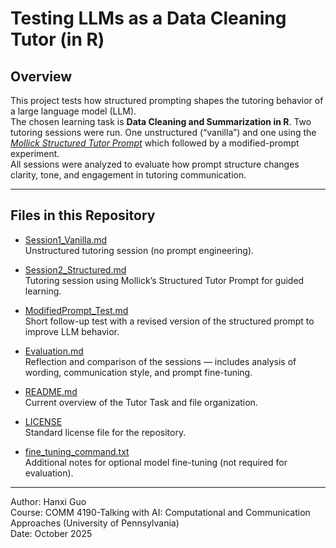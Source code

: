 # Testing LLMs as a Data Cleaning Tutor (in R)

## Overview
This project tests how structured prompting shapes the tutoring behavior of a large language model (LLM).  
The chosen learning task is **Data Cleaning and Summarization in R**.
Two tutoring sessions were run. One unstructured (“vanilla”) and one using the [*Mollick Structured Tutor Prompt*](https://www.moreusefulthings.com/student-exercises) which followed by a modified-prompt experiment.  
All sessions were analyzed to evaluate how prompt structure changes clarity, tone, and engagement in tutoring communication.

---

## Files in this Repository

- [Session1_Vanilla.md](Session1_Vanilla.md)  
  Unstructured tutoring session (no prompt engineering).

- [Session2_Structured.md](Session2_Structured.md)  
  Tutoring session using Mollick’s Structured Tutor Prompt for guided learning.

- [ModifiedPrompt_Test.md](ModifiedPrompt_Test.md)  
  Short follow-up test with a revised version of the structured prompt to improve LLM behavior.

- [Evaluation.md](Evaluation.md)  
  Reflection and comparison of the sessions — includes analysis of wording, communication style, and prompt fine-tuning.

- [README.md](README.md)  
  Current overview of the Tutor Task and file organization.

- [LICENSE](LICENSE)  
  Standard license file for the repository.

- [fine_tuning_command.txt](fine_tuning_command.txt)  
  Additional notes for optional model fine-tuning (not required for evaluation).

---

Author: Hanxi Guo  
Course: COMM 4190-Talking with AI: Computational and Communication Approaches (University of Pennsylvania)  
Date: October 2025

